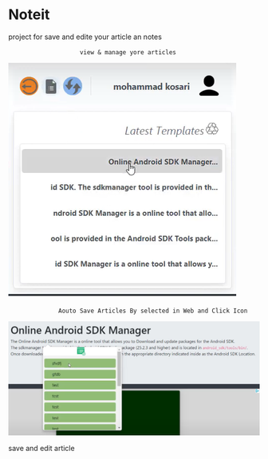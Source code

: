 # Noteit
project for save and edite your article an notes

                        view & manage yore articles
![plot](./chrome-extension/dashboard.png)


                  Aouto Save Articles By selected in Web and Click Icon
![plot](./chrome-extension/web_dashboard.png)



save and edit article
